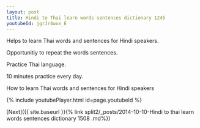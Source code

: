 ```yaml
---
layout: post
title: Hindi to Thai learn words sentences dictionary 1245 
youtubeId: jgrJr4wux_E
---
```

 
 
Helps to learn Thai words and sentences for Hindi speakers.

Opportunitiy to repeat the words sentences. 

Practice Thai language. 
 
10 minutes practice every day. 
 
How to learn Thai words and sentences for Hindi speakers 
 
{% include youtubePlayer.html id=page.youtubeId %}
 
 
[Next]({{ site.baseurl }}{% link  split2/_posts/2014-10-10-Hindi to thai learn words sentences dictionary 1508 .md%})
 
